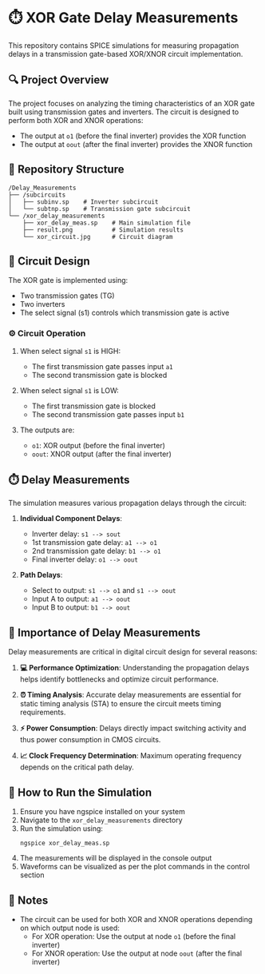 # ⏱️ XOR Gate Delay Measurements

This repository contains SPICE simulations for measuring propagation delays in a transmission gate-based XOR/XNOR circuit implementation.

## 🔍 Project Overview

The project focuses on analyzing the timing characteristics of an XOR gate built using transmission gates and inverters. The circuit is designed to perform both XOR and XNOR operations:
- The output at `o1` (before the final inverter) provides the XOR function
- The output at `oout` (after the final inverter) provides the XNOR function

## 📁 Repository Structure

```
/Delay_Measurements
├── /subcircuits
│   ├── subinv.sp    # Inverter subcircuit
│   └── subtnp.sp    # Transmission gate subcircuit
└── /xor_delay_measurements
    ├── xor_delay_meas.sp    # Main simulation file
    ├── result.png           # Simulation results
    └── xor_circuit.jpg      # Circuit diagram
```

## 🔧 Circuit Design

The XOR gate is implemented using:
- Two transmission gates (TG)
- Two inverters
- The select signal (s1) controls which transmission gate is active

### ⚙️ Circuit Operation

1. When select signal `s1` is HIGH:
   - The first transmission gate passes input `a1`
   - The second transmission gate is blocked

2. When select signal `s1` is LOW:
   - The first transmission gate is blocked
   - The second transmission gate passes input `b1`

3. The outputs are:
   - `o1`: XOR output (before the final inverter)
   - `oout`: XNOR output (after the final inverter)

## ⏱️ Delay Measurements

The simulation measures various propagation delays through the circuit:

1. **Individual Component Delays**:
   - Inverter delay: `s1 --> sout`
   - 1st transmission gate delay: `a1 --> o1`
   - 2nd transmission gate delay: `b1 --> o1`
   - Final inverter delay: `o1 --> oout`

2. **Path Delays**:
   - Select to output: `s1 --> o1` and `s1 --> oout`
   - Input A to output: `a1 --> oout`
   - Input B to output: `b1 --> oout`

## 🔑 Importance of Delay Measurements

Delay measurements are critical in digital circuit design for several reasons:

1. **💻 Performance Optimization**: Understanding the propagation delays helps identify bottlenecks and optimize circuit performance.

2. **⏰ Timing Analysis**: Accurate delay measurements are essential for static timing analysis (STA) to ensure the circuit meets timing requirements.

3. **⚡ Power Consumption**: Delays directly impact switching activity and thus power consumption in CMOS circuits.

4. **📈 Clock Frequency Determination**: Maximum operating frequency depends on the critical path delay.

## 🚀 How to Run the Simulation

1. Ensure you have ngspice installed on your system
2. Navigate to the `xor_delay_measurements` directory
3. Run the simulation using:
   ```
   ngspice xor_delay_meas.sp
   ```
4. The measurements will be displayed in the console output
5. Waveforms can be visualized as per the plot commands in the control section

## 📝 Notes

- The circuit can be used for both XOR and XNOR operations depending on which output node is used:
  - For XOR operation: Use the output at node `o1` (before the final inverter)
  - For XNOR operation: Use the output at node `oout` (after the final inverter)

